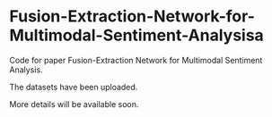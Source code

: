 # Fusion-Extraction-Network-for-Multimodal-Sentiment-Analysisa
Code for paper Fusion-Extraction Network for Multimodal Sentiment Analysis.

The datasets have been uploaded. 

More details will be available soon. 
